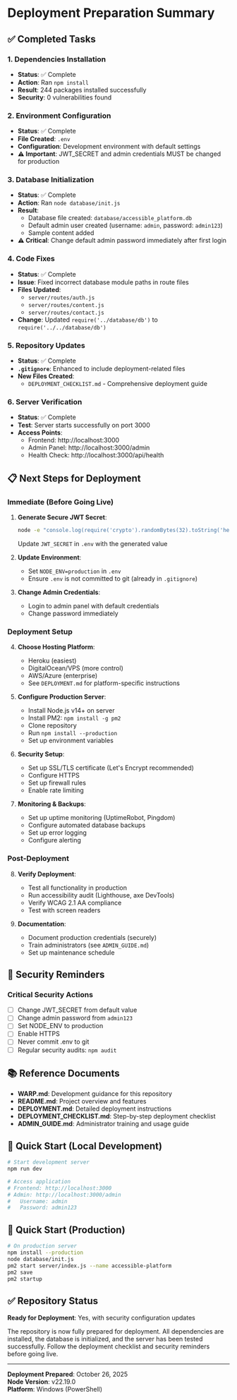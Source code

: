 # Deployment Preparation Summary

## ✅ Completed Tasks

### 1. Dependencies Installation
- **Status**: ✅ Complete
- **Action**: Ran `npm install`
- **Result**: 244 packages installed successfully
- **Security**: 0 vulnerabilities found

### 2. Environment Configuration
- **Status**: ✅ Complete
- **File Created**: `.env`
- **Configuration**: Development environment with default settings
- **⚠️ Important**: JWT_SECRET and admin credentials MUST be changed for production

### 3. Database Initialization
- **Status**: ✅ Complete
- **Action**: Ran `node database/init.js`
- **Result**: 
  - Database file created: `database/accessible_platform.db`
  - Default admin user created (username: `admin`, password: `admin123`)
  - Sample content added
- **⚠️ Critical**: Change default admin password immediately after first login

### 4. Code Fixes
- **Status**: ✅ Complete
- **Issue**: Fixed incorrect database module paths in route files
- **Files Updated**:
  - `server/routes/auth.js`
  - `server/routes/content.js`
  - `server/routes/contact.js`
- **Change**: Updated `require('../database/db')` to `require('../../database/db')`

### 5. Repository Updates
- **Status**: ✅ Complete
- **`.gitignore`**: Enhanced to include deployment-related files
- **New Files Created**:
  - `DEPLOYMENT_CHECKLIST.md` - Comprehensive deployment guide

### 6. Server Verification
- **Status**: ✅ Complete
- **Test**: Server starts successfully on port 3000
- **Access Points**:
  - Frontend: http://localhost:3000
  - Admin Panel: http://localhost:3000/admin
  - Health Check: http://localhost:3000/api/health

## 📋 Next Steps for Deployment

### Immediate (Before Going Live)
1. **Generate Secure JWT Secret**:
   ```bash
   node -e "console.log(require('crypto').randomBytes(32).toString('hex'))"
   ```
   Update `JWT_SECRET` in `.env` with the generated value

2. **Update Environment**:
   - Set `NODE_ENV=production` in `.env`
   - Ensure `.env` is not committed to git (already in `.gitignore`)

3. **Change Admin Credentials**:
   - Login to admin panel with default credentials
   - Change password immediately

### Deployment Setup
4. **Choose Hosting Platform**:
   - Heroku (easiest)
   - DigitalOcean/VPS (more control)
   - AWS/Azure (enterprise)
   - See `DEPLOYMENT.md` for platform-specific instructions

5. **Configure Production Server**:
   - Install Node.js v14+ on server
   - Install PM2: `npm install -g pm2`
   - Clone repository
   - Run `npm install --production`
   - Set up environment variables

6. **Security Setup**:
   - Set up SSL/TLS certificate (Let's Encrypt recommended)
   - Configure HTTPS
   - Set up firewall rules
   - Enable rate limiting

7. **Monitoring & Backups**:
   - Set up uptime monitoring (UptimeRobot, Pingdom)
   - Configure automated database backups
   - Set up error logging
   - Configure alerting

### Post-Deployment
8. **Verify Deployment**:
   - Test all functionality in production
   - Run accessibility audit (Lighthouse, axe DevTools)
   - Verify WCAG 2.1 AA compliance
   - Test with screen readers

9. **Documentation**:
   - Document production credentials (securely)
   - Train administrators (see `ADMIN_GUIDE.md`)
   - Set up maintenance schedule

## 🔐 Security Reminders

### Critical Security Actions
- [ ] Change JWT_SECRET from default value
- [ ] Change admin password from `admin123`
- [ ] Set NODE_ENV to production
- [ ] Enable HTTPS
- [ ] Never commit .env to git
- [ ] Regular security audits: `npm audit`

## 📚 Reference Documents

- **WARP.md**: Development guidance for this repository
- **README.md**: Project overview and features
- **DEPLOYMENT.md**: Detailed deployment instructions
- **DEPLOYMENT_CHECKLIST.md**: Step-by-step deployment checklist
- **ADMIN_GUIDE.md**: Administrator training and usage guide

## 🚀 Quick Start (Local Development)

```bash
# Start development server
npm run dev

# Access application
# Frontend: http://localhost:3000
# Admin: http://localhost:3000/admin
#   Username: admin
#   Password: admin123
```

## 🚀 Quick Start (Production)

```bash
# On production server
npm install --production
node database/init.js
pm2 start server/index.js --name accessible-platform
pm2 save
pm2 startup
```

## ✅ Repository Status

**Ready for Deployment**: Yes, with security configuration updates

The repository is now fully prepared for deployment. All dependencies are installed, the database is initialized, and the server has been tested successfully. Follow the deployment checklist and security reminders before going live.

---

**Deployment Prepared**: October 26, 2025  
**Node Version**: v22.19.0  
**Platform**: Windows (PowerShell)
